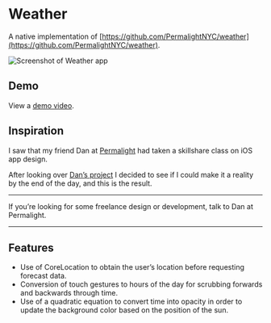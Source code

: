 # Weather
A native implementation of [https://github.com/PermalightNYC/weather](https://github.com/PermalightNYC/weather).

![Screenshot of Weather app](http://img.youtube.com/vi/xGTZLXT0ubI/hqdefault.jpg)

## Demo
View a [demo video](http://paulyoung.me/post/66651020876/weather).

## Inspiration
I saw that my friend Dan at [Permalight](http://permalightnyc.com/) had taken a skillshare class on iOS app design.

After looking over [Dan’s project](http://www.skillshare.com/Design-Beautiful-Apps-iOS-App-Design-UX/771498797/1526239362/projects/9246/) I decided to see if I could make it a reality by the end of the day, and this is the result.

***
If you’re looking for some freelance design or development, talk to Dan at Permalight.
***

## Features
* Use of CoreLocation to obtain the user’s location before requesting forecast data.
* Conversion of touch gestures to hours of the day for scrubbing forwards and backwards through time.
* Use of a quadratic equation to convert time into opacity in order to update the background color based on the position of the sun.
